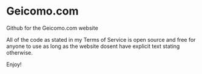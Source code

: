 # Geicomo.com
Github for the Geicomo.com website

All of the code as stated in my Terms of Service is open source and free for anyone to use as long as the website dosent have explicit text stating otherwise.

Enjoy!
